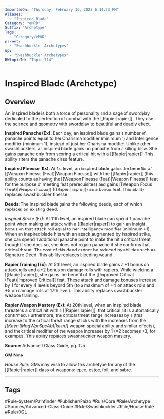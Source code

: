 ```yaml
---
ImportedOn: "Thursday, February 16, 2023 6:10:23 PM"
Aliases:
  - "Inspired Blade"
Category: "eMRD"
Suffix: "Archetype"
Tags:
  - "Category/eMRD"
parent:
  - "Swashbuckler Archetypes"
up:
  - "Swashbuckler Archetypes"
RWtopicId: "Topic_714"
---
```

# Inspired Blade (Archetype)
## Overview
An inspired blade is both a force of personality and a sage of swordplay dedicated to the perfection of combat with the [[Rapier|rapier]]. They use the science and geometry with swordplay to beautiful and deadly effect.

**Inspired Panache (Ex)**: Each day, an inspired blade gains a number of panache points equal to her Charisma modifier (minimum 1) and Intelligence modifier (minimum 1), instead of just her Charisma modifier. Unlike other swashbucklers, an inspired blade gains no panache from a killing blow. She gains panache only from scoring a critical hit with a [[Rapier|rapier]]. This ability alters the panache class feature.

**Inspired Finesse (Ex)**: At 1st level, an inspired blade gains the benefits of [[Weapon Finesse (Feat)|Weapon Finesse]] with the [[Rapier|rapier]] (this ability counts as having the [[Weapon Finesse (Feat)|Weapon Finesse]] feat for the purpose of meeting feat prerequisites) and gains [[Weapon Focus (Feat)|Weapon Focus]] ([[Rapier|rapier]]) as a bonus feat. This ability replaces swashbuckler finesse.

**Deeds**: The inspired blade gains the following deeds, each of which replaces an existing deed.

*Inspired Strike (Ex)*: At 11th level, an inspired blade can spend 1 panache point when making an attack with a [[Rapier|rapier]] to gain an insight bonus on that attack roll equal to her Intelligence modifier (minimum +1). When an inspired blade hits with an attack augmented by inspired strike, she can spend 1 additional panache point to make the hit a critical threat, though if she does so, she does not regain panache if she confirms that critical threat. The cost of this deed cannot be reduced by abilities such as Signature Deed. This ability replaces bleeding wound.

**Rapier Training (Ex)**: At 5th level, an inspired blade gains a +1 bonus on attack rolls and a +2 bonus on damage rolls with rapiers. While wielding a [[Rapier|rapier]], she gains the benefit of the [[Improved Critical (Feat)|Improved Critical]] feat. These attack and damage bonuses increase by 1 for every 4 levels beyond 5th (to a maximum of +4 on attack rolls and +5 on damage rolls at 17th level). This ability replaces swashbuckler weapon training.

**Rapier Weapon Mastery (Ex)**: At 20th level, when an inspired blade threatens a critical hit with a [[Rapier|rapier]], that critical hit is automatically confirmed. Furthermore, the critical threat range increases by 1 (this increase to the critical threat range stacks with the increases from the *[[Keen (MagWpnSpcAb)|keen]]* weapon special ability and similar effects), and the critical modifier of the weapon increases by 1 (×2 becomes ×3, for example). This ability replaces swashbuckler weapon mastery. 

**Source:** Advanced Class Guide, pg. 125

**GM Note**

*House Rule:* GMs may wish to allow this archetype for any of the [[Rapier|rapier]] class of weapons: epee, estoc, foil, and sabre.


---
## Tags
#Rule-System/Pathfinder #Publisher/Paizo #Rule/Core #Rule/Archetype #Sources/Advanced-Class-Guide #Rule/Swashbuckler #Rule/House-Rule #Rule/OGL

